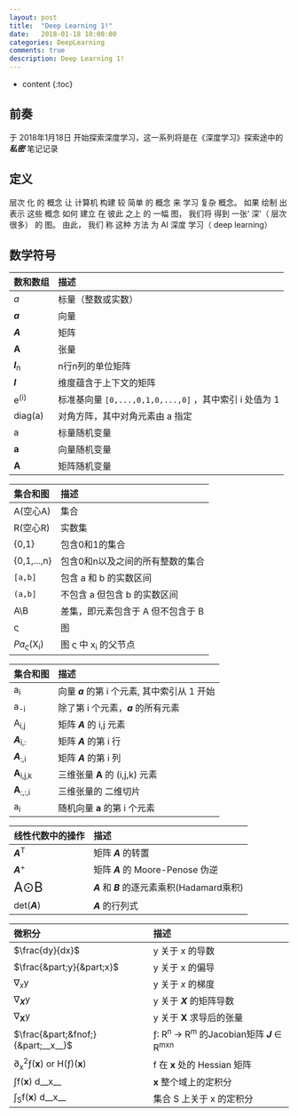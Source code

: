 ```yaml
---
layout: post
title:  "Deep Learning 1!"
date:   2018-01-18 10:00:00
categories: DeepLearning
comments: true
description: Deep Learning 1!
---
```



* content
{:toc}

## 前奏

于 2018年1月18日 开始探索深度学习，这一系列将是在《深度学习》探索途中的 ___私密___ 笔记记录

## 定义

层次 化 的 概念 让 计算机 构建 较 简单 的 概念 来 学习 复杂 概念。 如果 绘制 出 表示 这些 概念 如何 建立 在 彼此 之上 的 一幅 图， 我们将 得到 一张‘ 深’（ 层次 很多） 的 图。 由此， 我们 称 这种 方法 为 AI 深度 学习（ deep learning）

## 数学符号

| 数和数组 | 描述 |
| :--------- | :--------- |
| _a_ | 标量（整数或实数）|
| ___a___ | 向量 |
| ___A___ | 矩阵 |
| __A__ | 张量 |
| ___I___<sub>n</sub> | n行n列的单位矩阵 |
| ___I___ | 维度蕴含于上下文的矩阵 |
| e<sup>(i)</sup> | 标准基向量 `[0,...,0,1,0,...,0]` ，其中索引 i 处值为 1 |
| diag(a) | 对角方阵，其中对角元素由 a 指定 |
| a | 标量随机变量 |
| __a__ | 向量随机变量 |
| __A__ | 矩阵随机变量 |

| 集合和图 | 描述 |
| :--------- | :--------- |
| A(空心A) | 集合 |
| R(空心R) | 实数集 |
| {0,1} | 包含0和1的集合 |
| {0,1,...,n} | 包含0和n以及之间的所有整数的集合 |
| `[a,b]` | 包含 a 和 b 的实数区间 |
| `(a,b]` | 不包含 a 但包含 b 的实数区间 |
| A\B | 差集，即元素包含于 A 但不包含于 B |
| &sigmaf; | 图 |
| _Pa<sub>&sigmaf;</sub>_(X<sub>i</sub>) | 图 &sigmaf; 中 x<sub>i</sub> 的父节点 |

| 集合和图 | 描述 |
| :--------- | :--------- |
| a<sub>i</sub> | 向量 ___a___ 的第 i 个元素, 其中索引从 1 开始 |
| a<sub>-i</sub> | 除了第 i 个元素，___a___ 的所有元素 |
| A<sub>i,j</sub> | 矩阵 ___A___ 的 i,j 元素 |
| ___A___<sub>i,:</sub> | 矩阵 ___A___ 的第 i 行 |
| ___A___<sub>:,i</sub> | 矩阵 ___A___ 的第 i 列 |
| __A__<sub>i,j,k</sub> | 三维张量 __A__ 的 (i,j,k) 元素 |
| __A__<sub>:,:,i</sub> | 三维张量的 二维切片 |
| a<sub>i</sub> | 随机向量 __a__ 的第 i 个元素 |

| 线性代数中的操作 | 描述 |
| :--------- | :--------- |
| ___A___<sup>T</sup> | 矩阵 ___A___ 的转置 |
| ___A___<sup>+</sup> | 矩阵 ___A___ 的 Moore-Penose 伪逆 |
| <font size="5">A⊙B</font> | ___A___ 和 ___B___ 的逐元素乘积(Hadamard乘积) |
| det(___A___) | ___A___ 的行列式 |

| 微积分 | 描述 |
| :--------- | :--------- |
| $\frac{dy}{dx}$ | y 关于 x 的导数 |
| $\frac{&part;y}{&part;x}$ | y 关于 x 的偏导 |
| &nabla;<sub>_x_</sub>y | y 关于 _x_ 的梯度 |
| &nabla;<sub>___X___</sub>y | y 关于 ___X___ 的矩阵导数 |
| &nabla;<sub>__X__</sub>y | y 关于 __X__ 求导后的张量 |
| $\frac{&part;&fnof;}{&part;__x__}$ | &fnof;: R<sup>n</sup> &rarr; R<sup>m</sup> 的Jacobian矩阵 ___J___ &isin; R<sup>mxn</sup> |
| &part;<sub>x</sub><sup>2</sup>&fnof;(__x__) or H(&fnof;)(__x__) | f 在 __x__ 处的 Hessian 矩阵 |
| &int;f(__x__) d__x__ | __x__ 整个域上的定积分 |
| &int;<sub>S</sub>f(__x__) d__x__ | 集合 S 上关于 x 的定积分 |






















